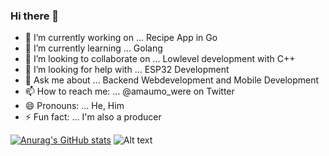### Hi there 👋

- 🔭 I’m currently working on ... Recipe App in Go
- 🌱 I’m currently learning ... Golang 
- 👯 I’m looking to collaborate on ... Lowlevel development with C++ 
- 🤔 I’m looking for help with ... ESP32 Development
- 💬 Ask me about ... Backend Webdevelopment and Mobile Development
- 📫 How to reach me: ... @amaumo_were on Twitter
- 😄 Pronouns: ... He, Him
- ⚡ Fun fact: ... I'm also a producer


[![Anurag's GitHub stats](https://github-readme-stats.vercel.app/api?username=Winstone-Were)](https://github.com/anuraghazra/github-readme-stats)
![Alt text](https://spotify-recently-played-readme.vercel.app/api?user=rg3glaom35hlqj7uxde2ps2fh)
